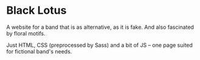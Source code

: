 # Black Lotus
A website for a band that is as alternative, as it is fake. And also fascinated by floral motifs.

Just HTML, CSS (preprocessed by Sass) and a bit of JS – one page suited for fictional band's needs.